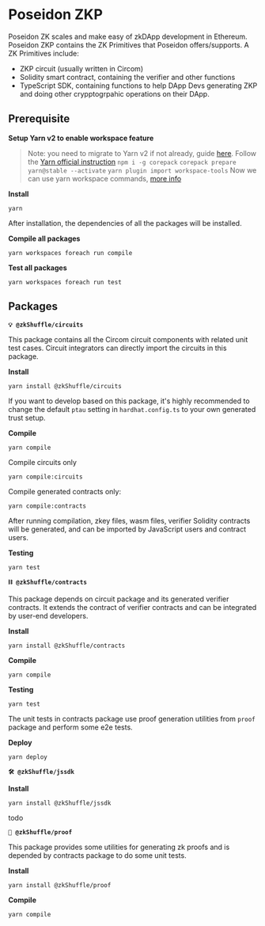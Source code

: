 # Poseidon ZKP

Poseidon ZK scales and make easy of zkDApp development in Ethereum. Poseidon ZKP contains the ZK Primitives that Poseidon offers/supports. A ZK Primitives include:
- ZKP circuit (usually written in Circom)
- Solidity smart contract, containing the verifier and other functions
- TypeScript SDK, containing functions to help DApp Devs generating ZKP and doing other crypptogrpahic operations on their DApp.

## Prerequisite

**Setup Yarn v2 to enable workspace feature**
> Note: you need to migrate to Yarn v2 if not already, guide [here](https://yarnpkg.com/getting-started/migration). 
Follow the [Yarn official instruction](https://yarnpkg.com/getting-started/install)
`npm i -g corepack`
`corepack prepare yarn@stable --activate`
`yarn plugin import workspace-tools`
Now we can use yarn workspace commands, [more info](https://yarnpkg.com/cli/workspace)

**Install**

`yarn`

After installation, the dependencies of all the packages will be installed.

**Compile all packages**

`yarn workspaces foreach run compile`

**Test all packages**

`yarn workspaces foreach run test`

## Packages

**`💡 @zkShuffle/circuits`**

This package contains all the Circom circuit components with related unit test cases. Circuit integrators can directly import the circuits in this package.

**Install**

`yarn install @zkShuffle/circuits`

If you want to develop based on this package, it's highly recommended to change the default `ptau` setting in `hardhat.config.ts` to your own generated trust setup.

**Compile**

`yarn compile`

Compile circuits only

`yarn compile:circuits`

Compile generated contracts only:

`yarn compile:contracts`

After running compilation, zkey files, wasm files, verifier Solidity contracts will be generated, and can be imported by JavaScript users and contract users.

**Testing**

`yarn test`

**`⛓ @zkShuffle/contracts`**

This package depends on circuit package and its generated verifier contracts. It extends the contract of verifier contracts and can be integrated by user-end developers.

**Install**

`yarn install @zkShuffle/contracts`

**Compile**

`yarn compile`

**Testing**

`yarn test`

The unit tests in contracts package use proof generation utilities from `proof` package and perform some e2e tests.

**Deploy**

`yarn deploy`

**`🛠 @zkShuffle/jssdk`**

**Install**

`yarn install @zkShuffle/jssdk`

todo

**`🧾 @zkShuffle/proof`**

This package provides some utilities for generating zk proofs and is depended by contracts package to do some unit tests.

**Install**

`yarn install @zkShuffle/proof`

**Compile**

`yarn compile`
